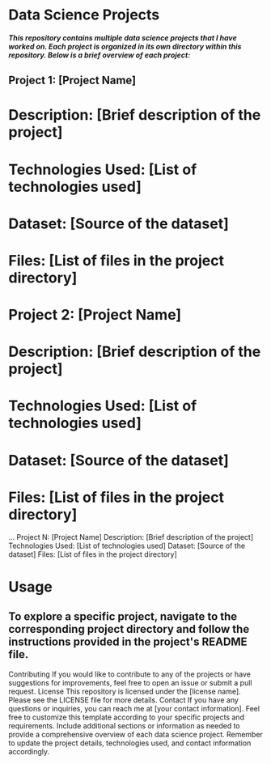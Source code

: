 # Data Science Projects

##### This repository contains multiple data science projects that I have worked on. Each project is organized in its own directory within this repository. Below is a brief overview of each project:

## Project 1: [Project Name]
# Description: [Brief description of the project]
# Technologies Used: [List of technologies used]
# Dataset: [Source of the dataset]
# Files: [List of files in the project directory]
# Project 2: [Project Name]
# Description: [Brief description of the project]
# Technologies Used: [List of technologies used]
# Dataset: [Source of the dataset]
# Files: [List of files in the project directory]

...
Project N: [Project Name]
Description: [Brief description of the project]
Technologies Used: [List of technologies used]
Dataset: [Source of the dataset]
Files: [List of files in the project directory]
# Usage
## To explore a specific project, navigate to the corresponding project directory and follow the instructions provided in the project's README file.
Contributing
If you would like to contribute to any of the projects or have suggestions for improvements, feel free to open an issue or submit a pull request.
License
This repository is licensed under the [license name]. Please see the LICENSE file for more details.
Contact
If you have any questions or inquiries, you can reach me at [your contact information].
Feel free to customize this template according to your specific projects and requirements. Include additional sections or information as needed to provide a comprehensive overview of each data science project. Remember to update the project details, technologies used, and contact information accordingly.

